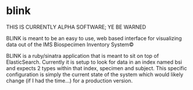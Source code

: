 blink
=====

THIS IS CURRENTLY ALPHA SOFTWARE;  YE BE WARNED

BLINK is meant to be an easy to use, web based interface for visualizing data out of the IMS Biospecimen Inventory System&copy;

BLINK is a ruby/sinatra application that is meant to sit on top of ElasticSearch.  Currently it is setup to look for data in an index named bsi and expects 2 types within that index, specimen and subject.  This specific configuration is simply the current state of the system which would likely change (if I had the time...) for a production version.  
